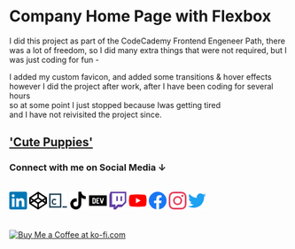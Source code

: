 
<h1>Company Home Page with Flexbox</h1>
<p> I did this project as part of the CodeCademy Frontend Engeneer Path,
  there was a lot of freedom, so I did many extra things that were not required,
  but I was just coding for fun - </p>

<p> I added my custom favicon, and added some transitions & hover effects <br>
  however I did the project after work, after I have been coding for several hours <br>
  so at some point I just stopped because Iwas getting tired <br>and I have not reivisited the project since.</p>

<h2><a href="https://esteecodes.github.io/Company-Home-Page-with-Flexbox-Frontend-Engeneer-CodeCademy/" target="_blank">'Cute Puppies'</a></h2>

<h3>Connect with me on Social Media ↓</h3>
<br/>
<a href="https://www.linkedin.com/in/esteecodes/" target="_blank"><img src="https://github.com/esteecodes/icons/blob/main/icomoon/PNG/linkedin.png?raw=true"></a>
<a href="https://codepen.io/esteecodes" target="_blank"><img src="https://github.com/esteecodes/icons/blob/main/icomoon/PNG/codepen.png?raw=true"></a>
<a href="https://www.codecademy.com/profiles/esteecodes" target="_blank"><img src="https://github.com/esteecodes/icons/blob/main/icomoon/PNG/codecademy.png?raw=true"></a>
<a href="https://www.tiktok.com/@esteecodes" target="_blank"><img src="https://github.com/esteecodes/icons/blob/main/icomoon/PNG/tiktok.png?raw=true"></a>
<a href="https://dev.to/esteecodes" target="_blank"><img src="https://github.com/esteecodes/icons/blob/main/icomoon/PNG/dev-dot-to.png?raw=true"></a>
<a href="https://www.twitch.tv/esteecodes" target="_blanc"><img src="https://github.com/esteecodes/icons/blob/main/icomoon/PNG/twitch.png?raw=true"></a>
<a href="https://www.youtube.com/c/EsteeCodes" target="_blank"><img src="https://github.com/esteecodes/icons/blob/main/icomoon/PNG/youtube.png?raw=true"></a>
<a href="https://www.facebook.com/esteecodes" target="_blank"><img src="https://github.com/esteecodes/icons/blob/main/icomoon/PNG/facebook.png?raw=true"></a>
<a href="https://www.instagram.com/esteecodes/" target="_blank"><img src="https://github.com/esteecodes/icons/blob/main/icomoon/PNG/instagram.png?raw=true"></a>
<a href="https://twitter.com/esteecodes" target="_blank"><img src="https://github.com/esteecodes/icons/blob/main/icomoon/PNG/twitter.png?raw=true"></a>
<br><br><br>
<a href='https://ko-fi.com/esteecodes' target='_blank'><img height='36' style='border:0px;height:36px;' src='https://cdn.ko-fi.com/cdn/kofi2.png?v=3' border='0' alt='Buy Me a Coffee at ko-fi.com' /></a>

